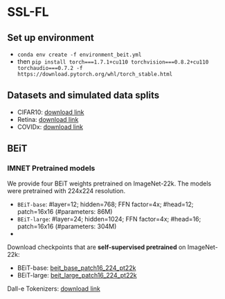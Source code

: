 # SSL-FL

## Set up environment
- ```conda env create -f environment_beit.yml```
- then ```pip install torch===1.7.1+cu110 torchvision===0.8.2+cu110 torchaudio===0.7.2 -f https://download.pytorch.org/whl/torch_stable.html```

## Datasets and simulated data splits
- CIFAR10: [download link](https://drive.google.com/drive/folders/1ZErR7RMSVImkzYzz0hLl25f9agJwp0Zx)
- Retina: [download link](https://drive.google.com/file/d/1eVcT_IRF8n3sLNyZS-JT4iU-1C19QIOh/view?usp=sharing)
- COVIDx: [download link](https://drive.google.com/file/d/1mMJc4yXGKt6L3vkdcUFXZyUOvmFvG2Px/view?usp=sharing)

## BEiT
### IMNET Pretrained models
We provide four BEiT weights pretrained on ImageNet-22k. The models were pretrained with 224x224 resolution.

- `BEiT-base`: #layer=12; hidden=768; FFN factor=4x; #head=12; patch=16x16 (#parameters: 86M)
- `BEiT-large`: #layer=24; hidden=1024; FFN factor=4x; #head=16; patch=16x16 (#parameters: 304M)
- 
Download checkpoints that are **self-supervised pretrained** on ImageNet-22k:
- BEiT-base: [beit_base_patch16_224_pt22k](https://unilm.blob.core.windows.net/beit/beit_base_patch16_224_pt22k.pth)
- BEiT-large: [beit_large_patch16_224_pt22k](https://unilm.blob.core.windows.net/beit/beit_large_patch16_224_pt22k.pth)

Dall-e Tokenizers: [download link](https://drive.google.com/file/d/1DkXJTQC7ELCoBUwq8j4XNoxe7dkPUEdr/view?usp=sharing)
